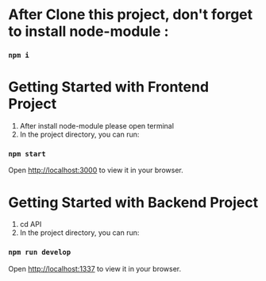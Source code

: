# After Clone this project, don't forget to install node-module :
### `npm i`

# Getting Started with Frontend Project
1. After install node-module please open terminal
2. In the project directory, you can run:
### `npm start`
Open [http://localhost:3000](http://localhost:3000) to view it in your browser.

# Getting Started with Backend Project
1. cd API
2. In the project directory, you can run:
### `npm run develop`
Open [http://localhost:1337](http://localhost:1337) to view it in your browser.



